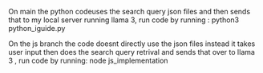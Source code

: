 On main the python codeuses the search query json files and then sends that to my local server running llama 3, run code by running : python3 python_iguide.py

On the js branch the code doesnt directly use the json files instead it takes user input then does the search query retrival and sends that over to llama 3 , run code by running:     node js_implementation
